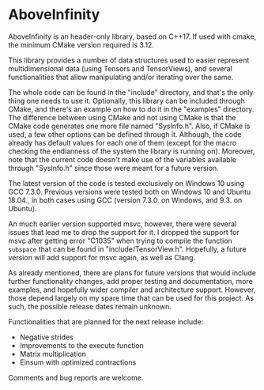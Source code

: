 # AboveInfinity

AboveInfinity is an header-only library, based on C++17. If used with cmake, the minimum CMake version required is 3.12.

This library provides a number of data structures used to easier represent multidimensional data (using Tensors and TensorViews), and several functionalities that allow manipulating and/or iterating over the same.

The whole code can be found in the "include" directory, and that's the only thing one needs to use it. Optionally, this library can be included through CMake, and there's an example on how to do it in the "examples" directory. The difference between using CMake and not using CMake is that the CMake code generates one more file named "SysInfo.h". Also, if CMake is used, a few other options can be defined through it. Although, the code already has default values for each one of them (except for the macro checking the endianness of the system the library is running on). Moreover, note that the current code doesn't make use of the variables available through "SysInfo.h" since those were meant for a future version.

The latest version of the code is tested exclusively on Windows 10 using GCC 7.3.0. Previous versions were tested both on Windows 10 and Ubuntu 18.04., in both cases using GCC (version 7.3.0. on Windows, and 9.3. on Ubuntu).

An much earlier version supported msvc, however, there were several issues that lead me to drop the support for it. I dropped the support for msvc after getting error "C1035" when trying to compile the function `subspace` that can be found in "include/TensorView.h".
Hopefully, a future version will add support for msvc again, as well as Clang.

As already mentioned, there are plans for future versions that would include further functionality changes, add proper testing and documentation, more examples, and hopefully wider compiler and architecture support. However, those depend largely on my spare time that can be used for this project. As such, the possible release dates remain unknown.

Functionalities that are planned for the next release include:
- Negative strides
- Improvements to the execute function
- Matrix multiplication
- Einsum with optimized contractions

Comments and bug reports are welcome. 
